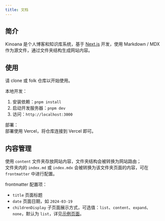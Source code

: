 ```yaml
---
title: 文档
---
```


## 简介
Kinoana 是个人博客和知识库系统，基于 [Next.js](https://nextjs.org/) 开发，使用 Markdown / MDX 作为源文件，通过文件夹结构生成网站内容。

## 使用
请 clone 或 folk 仓库以开始使用。

本地开发：  
1. 安装依赖：`pnpm install`
2. 启动开发服务器：`pnpm dev`
3. 访问：`http://localhost:3000`

部署：  
部署使用 Vercel，将仓库连接到 Vercel 即可。

## 内容管理
使用 `content` 文件夹存放网站内容，文件夹结构会被转换为网站路由；  
文件夹内的 `index.md` 或 `index.mdx` 会被转换为该文件夹页面的内容，可在 `frontmatter` 中进行配置。

frontmatter 配置项：
- `title` 页面标题
- `date` 页面日期，如 `2024-03-19`
- `childrenDisplay` 子页面展示方式，可选值：`list`、`content`、`expand`、`none`，默认为 `list`，详见[示例页面](/example)。
